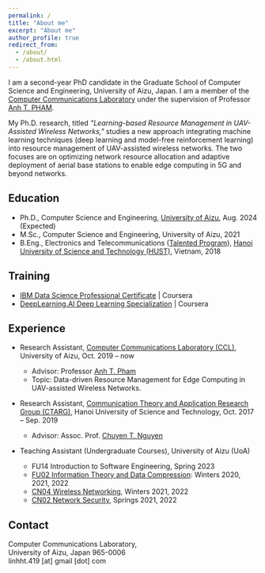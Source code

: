 ```yaml
---
permalink: /
title: "About me"
excerpt: "About me"
author_profile: true
redirect_from: 
  - /about/
  - /about.html
---
```


I am a second-year PhD candidate in the Graduate School of Computer Science and Engineering, University of Aizu, Japan. I am a member of the [Computer Communications Laboratory](http://web-ext.u-aizu.ac.jp/labs/ce-cc/) under the supervision of Professor [Anh T. PHAM](https://u-aizu.ac.jp/~pham/). 

My Ph.D. research, titled _"Learning-based Resource Management in UAV-Assisted Wireless Networks,"_ studies a new approach integrating machine learning techniques (deep learning and model-free reinforcement learning) into resource management of UAV-assisted wireless networks. The two focuses are on optimizing network resource allocation and adaptive deployment of aerial base stations to enable edge computing in 5G and beyond networks.

<!-- My interests include statistics, data analysis, and data-driven forecasting. I am passionate and curious about finding insights from large-scale data and developing data-driven solutions to business problems.  -->

## Education
* Ph.D., Computer Science and Engineering, [University of Aizu](https://u-aizu.ac.jp/en/), Aug. 2024 (Expected)
* M.Sc., Computer Science and Engineering, University of Aizu, 2021
* B.Eng., Electronics and Telecommunications ([Talented Program](https://en.hust.edu.vn/elitech)), [Hanoi University of Science and Technology (HUST)](https://en.hust.edu.vn/web/en/home), Vietnam, 2018

## Training 
* [IBM Data Science Professional Certificate](https://www.coursera.org/professional-certificates/ibm-data-science) \| Coursera 
* [DeepLearning.AI Deep Learning Specialization](https://www.coursera.org/specializations/deep-learning) \| Coursera 

## Experience
* Research Assistant, [Computer Communications Laboratory (CCL)](http://web-ext.u-aizu.ac.jp/labs/ce-cc/), University of Aizu, Oct. 2019 – now
  * Advisor: Professor [Anh T. Pham](https://u-aizu.ac.jp/~pham/)
  * Topic: Data-driven Resource Management for Edge Computing in UAV-assisted Wireless Networks.

* Research Assistant, [Communication Theory and Application Research Group (CTARG)](https://sites.google.com/site/ntchuyenkyoto/lab?authuser=0), Hanoi University of Science and Technology, Oct. 2017 – Sep. 2019
  * Advisor: Assoc. Prof. [Chuyen T. Nguyen](https://sites.google.com/site/ntchuyenkyoto/home?authuser=0)
  <!-- * Research theme : Medium access control (MAC) protocols for Radio Frequency Identification (RFID) systems. The research aimed to reduce identification time and energy consumption of passive RFID systems under non-ideal channel conditions. -->
  
* Teaching Assistant (Undergraduate Courses), University of Aizu (UoA)
  * FU14 Introduction to Software Engineering, Spring 2023
  * [FU02 Information Theory and Data Compression](http://web-ext.u-aizu.ac.jp/official/curriculum/syllabus/2022_1_E_013.html#13415): Winters 2020, 2021, 2022
  * [CN04 Wireless Networking](http://web-ext.u-aizu.ac.jp/official/curriculum/syllabus/2022_1_E_015.html#14103), Winters 2021, 2022
  * [CN02 Network Security](http://web-ext.u-aizu.ac.jp/official/curriculum/syllabus/2022_1_E_015.html#14101), Springs 2021, 2022
  
## Contact
Computer Communications Laboratory, <br> University of Aizu, Japan 965-0006 <br> linhht.419 [at] gmail [dot] com 
